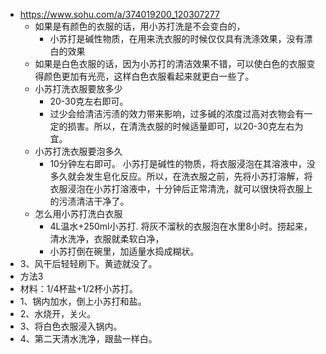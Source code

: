 - https://www.sohu.com/a/374019200_120307277
	- 如果是有颜色的衣服的话，用小苏打洗是不会变白的，
	  - 小苏打是碱性物质，在用来洗衣服的时候仅仅具有洗涤效果，没有漂白的效果
	- 如果是白色衣服的话，因为小苏打的清洁效果不错，可以使白色的衣服变得颜色更加有光亮，这样白色衣服看起来就更白一些了。
	- 小苏打洗衣服要放多少 
	  - 20-30克左右即可。 
	  - 过少会给清洁污渍的效力带来影响，过多碱的浓度过高对衣物会有一定的损害。所以，在清洗衣服的时候适量即可，以20-30克左右为宜。
	- 小苏打洗衣服要泡多久 
	  - 10分钟左右即可。 小苏打是碱性的物质，将衣服浸泡在其溶液中，没多久就会发生皂化反应。所以，在洗衣服之前，先将小苏打溶解，将衣服浸泡在小苏打溶液中，十分钟后正常清洗，就可以很快将衣服上的污渍清洁干净了。
	- 怎么用小苏打洗白衣服 
	  - 4L温水+250ml小苏打. 将灰不溜秋的衣服泡在水里8小时。捞起来，清水洗净，衣服就柔软白净， 
	  - 小苏打倒在碗里，加适量水捣成糊状。
- 3、风干后轻轻刷下。黄迹就没了。
- 方法3
- 材料：1/4杯盐+1/2杯小苏打。
- 1、锅内加水，倒上小苏打和盐。
- 2、水烧开，关火。
- 3、将白色衣服浸入锅内。
- 4、第二天清水洗净，跟盐一样白。